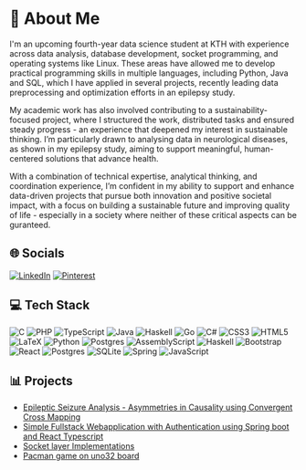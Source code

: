 # 💫 About Me
I'm an upcoming fourth-year data science student at KTH with experience across data analysis, database development, socket programming, and operating systems like Linux. These areas have allowed me to develop practical programming skills in multiple languages, including Python, Java and SQL, which I have applied in several projects, recently leading data preprocessing and optimization efforts in an epilepsy study.

My academic work has also involved contributing to a sustainability-focused project, where I structured the work, distributed tasks and ensured steady progress - an experience that deepened my interest in sustainable thinking. I’m particularly drawn to analysing data in neurological diseases, as shown in my epilepsy study, aiming to support meaningful, human-centered solutions that advance health.

With a combination of technical expertise, analytical thinking, and coordination experience, I’m confident in my ability to support and enhance data-driven projects that pursue both innovation and positive societal impact, with a focus on building a sustainable future and improving quality of life - especially in a society where neither of these critical aspects can be guranteed.


## 🌐 Socials
[![LinkedIn](https://img.shields.io/badge/LinkedIn-%230077B5.svg?logo=linkedin&logoColor=white)](https://www.linkedin.com/in/tenzin-sangpo-choedon-9b702b28b/) [![Pinterest](https://img.shields.io/badge/Pinterest-%23E60023.svg?logo=Pinterest&logoColor=white)](https://pinterest.com/miffyPrivy) 

<!-- [![Discord](https://img.shields.io/badge/Discord-%237289DA.svg?logo=discord&logoColor=white)]() -->
<!-- [![Reddit](https://img.shields.io/badge/Reddit-%23FF4500.svg?logo=Reddit&logoColor=white)](https://reddit.com/user/pochacoPrivy) -->

## 💻 Tech Stack
![C](https://img.shields.io/badge/c-%2300599C.svg?style=for-the-badge&logo=c&logoColor=white) ![PHP](https://img.shields.io/badge/php-%23777BB4.svg?style=for-the-badge&logo=php&logoColor=white) ![TypeScript](https://img.shields.io/badge/typescript-%23007ACC.svg?style=for-the-badge&logo=typescript&logoColor=white) ![Java](https://img.shields.io/badge/java-%23ED8B00.svg?style=for-the-badge&logo=openjdk&logoColor=white) ![Haskell](https://img.shields.io/badge/Haskell-5e5086?style=for-the-badge&logo=haskell&logoColor=white) ![Go](https://img.shields.io/badge/go-%2300ADD8.svg?style=for-the-badge&logo=go&logoColor=white) ![C#](https://img.shields.io/badge/c%23-%23239120.svg?style=for-the-badge&logo=csharp&logoColor=white) ![CSS3](https://img.shields.io/badge/css3-%231572B6.svg?style=for-the-badge&logo=css3&logoColor=white) ![HTML5](https://img.shields.io/badge/html5-%23E34F26.svg?style=for-the-badge&logo=html5&logoColor=white) ![LaTeX](https://img.shields.io/badge/latex-%23008080.svg?style=for-the-badge&logo=latex&logoColor=white) ![Python](https://img.shields.io/badge/python-3670A0?style=for-the-badge&logo=python&logoColor=ffdd54) ![Postgres](https://img.shields.io/badge/postgres-%23316192.svg?style=for-the-badge&logo=postgresql&logoColor=white) ![AssemblyScript](https://img.shields.io/badge/assembly%20script-%23000000.svg?style=for-the-badge&logo=assemblyscript&logoColor=white) ![Haskell](https://img.shields.io/badge/Haskell-5e5086?style=for-the-badge&logo=haskell&logoColor=white) ![Bootstrap](https://img.shields.io/badge/bootstrap-%238511FA.svg?style=for-the-badge&logo=bootstrap&logoColor=white) ![React](https://img.shields.io/badge/react-%2320232a.svg?style=for-the-badge&logo=react&logoColor=%2361DAFB) ![Postgres](https://img.shields.io/badge/postgres-%23316192.svg?style=for-the-badge&logo=postgresql&logoColor=white) ![SQLite](https://img.shields.io/badge/sqlite-%2307405e.svg?style=for-the-badge&logo=sqlite&logoColor=white) ![Spring](https://img.shields.io/badge/spring-%236DB33F.svg?style=for-the-badge&logo=spring&logoColor=white) ![JavaScript](https://img.shields.io/badge/javascript-%23323330.svg?style=for-the-badge&logo=javascript&logoColor=%23F7DF1E)
## 📊 Projects
- [Epileptic Seizure Analysis - Asymmetries in Causality using Convergent Cross Mapping](https://github.com/sappoPrivy/KEX)  
- [Simple Fullstack Webapplication with Authentication using Spring boot and React Typescript](https://github.com/sappoPrivy/Simple_fullstack_webapplication_with_authentication)
- [Socket layer Implementations](https://github.com/sappoPrivy/Socket_layer_implementations)  
- [Pacman game on uno32 board](https://github.com/sappoPrivy/Pacman_chipkit_uno32)


<!-- Proudly created with GPRM ( https://gprm.itsvg.in ) -->
